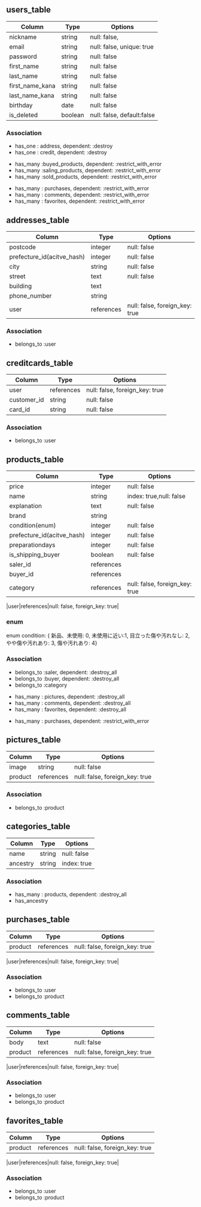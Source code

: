 ## users_table
|Column|Type|Options|
|------|----|-------|
|nickname|string|null: false,|
|email|string|null: false, unique: true|
|password|string|null: false|
|first_name|string|null: false|
|last_name|string|null: false|
|first_name_kana|string|null: false|
|last_name_kana|string|null: false|
|birthday|date|null: false|
|is_deleted|boolean|null: false, default:false|
### Association
<!-- userが削除された場合は、以下を消す。 -->
- has_one : address, dependent: :destroy
- has_one : credit, dependent: :destroy
<!-- 以下、null制限が必要 -->
- has_many :buyed_products, dependent: :restrict_with_error
- has_many :saling_products, dependent: :restrict_with_error
- has_many :sold_products, dependent: :restrict_with_error
<!-- userが削除されても、以下は消さない。 -->
- has_many : purchases, dependent: :restrict_with_error
- has_many : comments, dependent: :restrict_with_error
- has_many : favorites, dependent: :restrict_with_error
## addresses_table
|Column|Type|Options|
|------|----|-------|
|postcode|integer|null: false|
|prefecture_id(acitve_hash)|integer|null: false|
|city|string|null: false|
|street|text|null: false|
|building|text||
|phone_number|string||
|user|references|null: false, foreign_key: true|
### Association
- belongs_to :user
## creditcards_table
|Column|Type|Options|
|------|----|-------|
|user|references|null: false, foreign_key: true|
|customer_id|string|null: false|
|card_id|string|null: false|
### Association
- belongs_to :user
## products_table
|Column|Type|Options|
|------|----|-------|
|price|integer|null: false|
|name|string|index: true,null: false|
|explanation|text|null: false|
|brand|string||
|condition(enum)|integer|null: false|
|prefecture_id(acitve_hash)|integer|null: false|
|preparationdays|integer|null: false|
|is_shipping_buyer|boolean|null: false|
|saler_id|references||
|buyer_id|references||
|category|references|null: false, foreign_key: true|
<!-- 出品者のuser_id -->
|user|references|null: false, foreign_key: true|
### enum
enum condition: { 新品、未使用: 0, 未使用に近い:1, 目立った傷や汚れなし: 2, やや傷や汚れあり: 3, 傷や汚れあり: 4}
### Association
- belongs_to :saler, dependent: :destroy_all
- belongs_to :buyer, dependent: :destroy_all
- belongs_to :category
<!-- productが削除された場合は、以下を消す。 -->
- has_many : pictures,  dependent: :destroy_all
- has_many : comments, dependent: :destroy_all
- has_many : favorites, dependent: :destroy_all
<!-- productが削除されても、以下は消さない。 -->
- has_many : purchases,  dependent: :restrict_with_error
## pictures_table
|Column|Type|Options|
|------|----|-------|
|image|string|null: false|
|product|references|null: false, foreign_key: true|
### Association
- belongs_to :product
## categories_table
|Column|Type|Options|
|------|----|-------|
|name|string|null: false|
|ancestry|string|index: true|
### Association
- has_many : products, dependent: :destroy_all
- has_ancestry
## purchases_table
|Column|Type|Options|
|------|----|-------|
|product|references|null: false, foreign_key: true|
<!-- 閲覧者(購入者)のuser_id)-->
|user|references|null: false, foreign_key: true|
### Association
- belongs_to :user
- belongs_to :product
## comments_table
|Column|Type|Options|
|------|----|-------|
|body|text|null: false|
|product|references|null: false, foreign_key: true|
<!-- 閲覧者のuser_id -->
|user|references|null: false, foreign_key: true|
### Association
- belongs_to :user
- belongs_to :product
## favorites_table
|Column|Type|Options|
|------|----|-------|
|product|references|null: false, foreign_key: true|
<!-- 閲覧者のuser_id -->
|user|references|null: false, foreign_key: true|
### Association
- belongs_to :user
- belongs_to :product